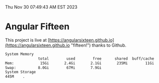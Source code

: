 Thu Nov 30 07:49:43 AM EST 2023

# Angular Fifteen


This project is live at [https://angularsixteen.github.io](https://angularsixteen.github.io "fifteen!") thanks to Github.

```bash
System Memory
               total        used        free      shared  buff/cache   available
Mem:            15Gi       2.4Gi       2.1Gi       235Mi        11Gi        12Gi
Swap:          8.0Gi        67Mi       7.9Gi
System Storage
445M	.
```
```bash
